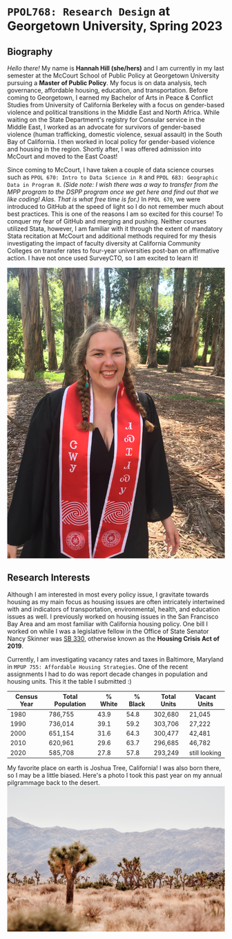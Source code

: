 # `PPOL768: Research Design` at Georgetown University, Spring 2023



## Biography
*Hello there!* My name is **Hannah Hill (she/hers)** and I am currently in my last semester at the McCourt School of Public Policy at Georgetown University pursuing a **Master of Public Policy**. My focus is on data analysis, tech governance, affordable housing, education, and transportation. Before coming to Georgetown, I earned my Bachelor of Arts in Peace & Conflict Studies from University of California Berkeley with a focus on gender-based violence and political transitions in the Middle East and North Africa. While waiting on the State Department's registry for Consular service in the Middle East, I worked as an advocate for survivors of gender-based violence (human trafficking, domestic violence, sexual assault) in the South Bay of California. I then worked in local policy for gender-based violence and housing in the region. Shortly after, I was offered admission into McCourt and moved to the East Coast!

Since coming to McCourt, I have taken a couple of data science courses such as `PPOL 670: Intro to Data Science in R` and `PPOL 683: Geographic Data in Program R`. *(Side note: I wish there was a way to transfer from the MPP program to the DSPP program once we get here and find out that we like coding! Alas. That is what free time is for.)* In `PPOL 670`, we were introduced to GitHub at the speed of light so I do not remember much about best practices. This is one of the reasons I am so excited for this course! To conquer my fear of GitHub and merging and pushing. Neither courses utilized Stata, however, I am familiar with it through the extent of mandatory Stata recitation at McCourt and additional methods required for my thesis investigating the impact of faculty diversity at California Community Colleges on transfer rates to four-year universities post-ban on affirmative action. I have not once used SurveyCTO, so I am excited to learn it!

![Model](https://github.com/gui2de/ppol768-spring23/blob/d3bb996f6df0fe8a607b1a61a637857b68ea80a2/Individual%20Assignments/Hill%20Hannah/wk-02/Hill,%20Cobell%20Photo.JPG)

## Research Interests

Although I am interested in most every policy issue, I gravitate towards housing as my main focus as housing issues are often intricately intertwined with and indicators of transportation, environmental, health, and education issues as well. I previously worked on housing issues in the San Francisco Bay Area and am most familiar with California housing policy. One bill I worked on while I was a legislative fellow in the Office of State Senator Nancy Skinner was [SB 330](https://leginfo.legislature.ca.gov/faces/billNavClient.xhtml?bill_id=201920200SB330), otherwise known as the **Housing Crisis Act of 2019**. 

Currently, I am investigating vacancy rates and taxes in Baltimore, Maryland in `MPUP 755: Affordable Housing Strategies`. One of the recent assignments I had to do was report decade changes in population and housing units. This it the table I submitted :)

| Census Year  | Total Population | % White | % Black | Total Units | Vacant Units|
| ------------- | ------------- |---------| ------- | ----------- | ----------- |
| 1980          | 786,755       | 43.9   |  54.8  |  302,680 | 21,045 |
| 1990          | 736,014       | 39.1   | 59.2  | 303,706   | 27,222 |
| 2000          | 651,154       | 31.6   | 64.3  | 300,477   | 42,481  |
| 2010          | 620,961       | 29.6   | 63.7  | 296,685   | 46,782  |
| 2020          | 585,708       | 27.8   | 57.8  | 293,249   | still looking |

My favorite place on earth is Joshua Tree, California! I was also born there, so I may be a little biased. Here's a photo I took this past year on my annual pilgrammage back to the desert.
![Model](https://github.com/gui2de/ppol768-spring23/blob/000c6021287b1178b3d46f0986a8378cc656fd5f/Individual%20Assignments/Hill%20Hannah/wk-02/joshua-tree.png)

